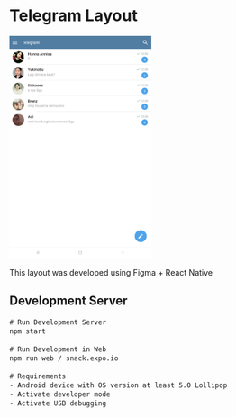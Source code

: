 # Telegram Layout

<img src="src/asset/images/ss.png" width="50%" height="50%"> <br>



This layout was developed using Figma + React Native

## Development Server
```
# Run Development Server
npm start

# Run Development in Web
npm run web / snack.expo.io

# Requirements
- Android device with OS version at least 5.0 Lollipop
- Activate developer mode
- Activate USB debugging
```


